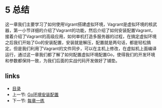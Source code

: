 # 5 总结
这一章我们主要学习了如何使用Vgrant搭建虚拟环境，Vagrant是虚拟环境的核武器，第一小节详细的介绍了Vagrant的功能，然后介绍了如何安装配置Vagrant，接着介绍了Vagrant的高级应用，如何单机打造多服务器的过程，在搞定虚拟环境之后我们开始了Go的安装配置，安装就是解压，配置就是两句话，都是轻松搞定。但是我们利用了Vagrant的文件同步，可以在主机上修改，在虚拟机上面编译运行，通过这一章我们都了解了如何配置虚拟环境配置Go，使得我们的开发环境和参数都保持一致，为我们后面的实战代码开发做好了铺垫。

## links  
  * [目录](preface.md)
  * 上一节: [Go环境安装配置](01.4.md)
  * 下一节: [每章一练](01.6.md)
